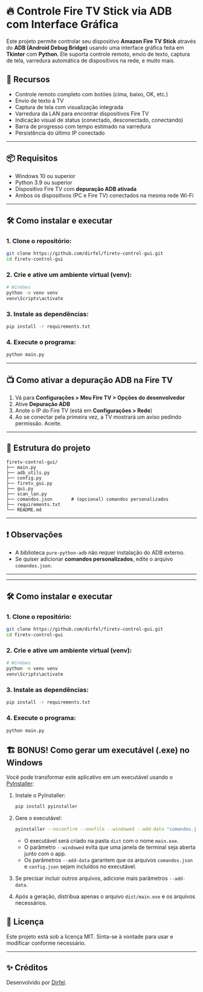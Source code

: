 # 🔥 Controle Fire TV Stick via ADB com Interface Gráfica

Este projeto permite controlar seu dispositivo **Amazon Fire TV Stick** através do **ADB (Android Debug Bridge)** usando uma interface gráfica feita em **Tkinter** com **Python**. Ele suporta controle remoto, envio de texto, captura de tela, varredura automática de dispositivos na rede, e muito mais.

## 🚀 Recursos

- Controle remoto completo com botões (cima, baixo, OK, etc.)
- Envio de texto à TV
- Captura de tela com visualização integrada
- Varredura da LAN para encontrar dispositivos Fire TV
- Indicação visual de status (conectado, desconectado, conectando)
- Barra de progresso com tempo estimado na varredura
- Persistência do último IP conectado

---

## 📦 Requisitos

- Windows 10 ou superior
- Python 3.9 ou superior
- Dispositivo Fire TV com **depuração ADB ativada**
- Ambos os dispositivos (PC e Fire TV) conectados na mesma rede Wi-Fi

---

## 🛠️ Como instalar e executar

### 1. Clone o repositório:

```bash
git clone https://github.com/dirfel/firetv-control-gui.git
cd firetv-control-gui
```

### 2. Crie e ative um ambiente virtual (venv):

```bash
# Windows
python -m venv venv
venv\Scripts\activate
```

### 3. Instale as dependências:

```bash
pip install -r requirements.txt
```

### 4. Execute o programa:

```bash
python main.py
```

---

## 📺 Como ativar a depuração ADB na Fire TV

1. Vá para **Configurações > Meu Fire TV > Opções do desenvolvedor**
2. Ative **Depuração ADB**
3. Anote o IP do Fire TV (está em **Configurações > Rede**)
4. Ao se conectar pela primeira vez, a TV mostrará um aviso pedindo permissão. Aceite.

---

## 🧪 Estrutura do projeto

```
firetv-control-gui/
├── main.py
├── adb_utils.py
├── config.py
├── firetv_gui.py
├── gui.py
├── scan_lan.py
├── comandos.json       # (opcional) comandos personalizados
├── requirements.txt
└── README.md
```

---

## ❗ Observações

- A biblioteca `pure-python-adb` não requer instalação do ADB externo.
- Se quiser adicionar **comandos personalizados**, edite o arquivo `comandos.json`.

---

---

## 🛠️ Como instalar e executar

### 1. Clone o repositório:

```bash
git clone https://github.com/dirfel/firetv-control-gui.git
cd firetv-control-gui
```

### 2. Crie e ative um ambiente virtual (venv):

```bash
# Windows
python -m venv venv
venv\Scripts\activate
```

### 3. Instale as dependências:

```bash
pip install -r requirements.txt
```

### 4. Execute o programa:

```bash
python main.py
```

## 🏗️ BONUS! Como gerar um executável (.exe) no Windows

Você pode transformar este aplicativo em um executável usando o [PyInstaller](https://pyinstaller.org/):

1. Instale o PyInstaller:
    ```bash
    pip install pyinstaller
    ```

2. Gere o executável:
    ```bash
    pyinstaller --noconfirm --onefile --windowed --add-data "comandos.json;." --add-data "config.json;." main.py
    ```
    - O executável será criado na pasta `dist` com o nome `main.exe`.
    - O parâmetro `--windowed` evita que uma janela de terminal seja aberta junto com o app.
    - Os parâmetros `--add-data` garantem que os arquivos `comandos.json` e `config.json` sejam incluídos no executável.

3. Se precisar incluir outros arquivos, adicione mais parâmetros `--add-data`.

4. Após a geração, distribua apenas o arquivo `dist/main.exe` e os arquivos necessários.

## 📃 Licença

Este projeto está sob a licença MIT. Sinta-se à vontade para usar e modificar conforme necessário.

---

## ✨ Créditos

Desenvolvido por [Dirfel](https://github.com/dirfel).